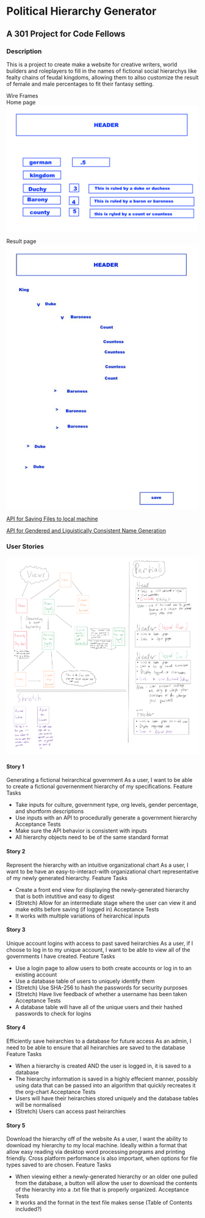 # Political Hierarchy Generator

## A 301 Project for Code Fellows


### Description
This is a project to create make a website for creative writers, world builders and roleplayers to fill in the names of fictional social hierarchys like fealty chains of feudal kingdoms, allowing them to allso customize the result of female and male percentages to fit their fantasy setting.


Wire Frames  
Home page
![home_page](/asset/img/homePage.png)

Result page  
![result_page](/asset/img/result.png)


[API for Saving Files to local machine](https://www.w3.org/TR/FileAPI/)

[API for Gendered and Liguistically Consistent Name Generation](https://en.namefake.com/api)

### User Stories

![chart](/asset/img/chart.png)
#### Story 1

Generating a fictional heirarchical government
As a user, I want to be able to create a fictional governenment hierarchy of my specifications.
Feature Tasks
- Take inputs for culture, government type, org levels, gender percentage, and shortform descriptions
- Use inputs with an API to procedurally generate a government hierarchy
Acceptance Tests
- Make sure the API behavior is consistent with inputs
- All hierarchy objects need to be of the same standard format

#### Story 2

Represent the hierarchy with an intuitive organizational chart
As a user, I want to be have an easy-to-interact-with organizational chart representative of my newly generated hierarchy.
Feature Tasks
- Create a front end view for displaying the newly-generated hierarchy that is both intutitive and easy to digest
- (Stretch) Allow for an intermediate stage where the user can view it and make edits before saving (if logged in)
Acceptance Tests
- It works with multiple variations of heirarchical inputs

#### Story 3

Unique account logins with access to past saved heirarchies
As a user, if I choose to log in to my unique account, I want to be able to view all of the governments I have created.
Feature Tasks
- Use a login page to allow users to both create accounts or log in to an existing account
- Use a database table of users to uniquely identify them
- (Stretch) Use SHA-256 to hash the passwords for security purposes
- (Stretch) Have live feedback of whether a username has been taken
Acceptance Tests
- A database table will have all of the unique users and their hashed passwords to check for logins

#### Story 4

Efficiently save heirarchies to a database for future access
As an admin, I need to be able to ensure that all heirarchies are saved to the database
Feature Tasks
- When a hierarchy is created AND the user is logged in, it is saved to a database
- The hierarchy information is saved in a highly effecient manner, possibly using data that can be passed into an algorithm that quickly recreates it the org-chart
Acceptance Tests
- Users will have their heirarchies stored uniquely and the database tables will be normalised
- (Stretch) Users can access past heirarchies 

#### Story 5

Download the hierarchy off of the website
As a user, I want the ability to download my hierarchy to my local machine. Ideally within a format that allow easy reading via desktop word processing programs and printing friendly. Cross platform performance is also important, when options for file types saved to are chosen.
Feature Tasks
- When viewing either a newly-generated hierarchy or an older one pulled from the database, a button will allow the user to download the contents of the hierarchy into a .txt file that is properly organized.
Acceptance Tests
- It works and the format in the text file makes sense (Table of Contents included?)

